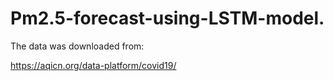# Pm2.5-forecast-using-LSTM-model.
The data was downloaded from:

https://aqicn.org/data-platform/covid19/
